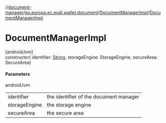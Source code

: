 //[document-manager](../../../index.md)/[eu.europa.ec.eudi.wallet.document](../index.md)/[DocumentManagerImpl](index.md)/[DocumentManagerImpl](-document-manager-impl.md)

# DocumentManagerImpl

[androidJvm]\
constructor(
identifier: [String](https://kotlinlang.org/api/latest/jvm/stdlib/kotlin/-string/index.html),
storageEngine: StorageEngine, secureArea: SecureArea)

#### Parameters

androidJvm

|               |                                        |
|---------------|----------------------------------------|
| identifier    | the identifier of the document manager |
| storageEngine | the storage engine                     |
| secureArea    | the secure area                        |
